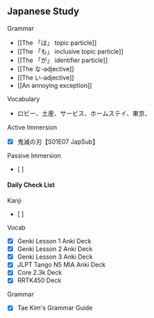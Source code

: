 ## Japanese Study

Grammar
- [[The 「は」 topic particle]]
- [[The 「も」 inclusive topic particle]]
- [[The 「が」 identifier particle]]
- [[The な-adjective]]
- [[The い-adjective]]
- [[An annoying exception]]

Vocabulary
- ロビー、土産、サービス、ホームステイ、東京、

Active Immersion
- [x] 鬼滅の刃【S01E07 JapSub】

Passive Immersion
- [ ] 

#### Daily Check List
Kanji
- [ ] 

Vocab
- [x] Genki Lesson 1 Anki Deck
- [x] Genki Lesson 2 Anki Deck
- [x] Genki Lesson 3 Anki Deck
- [x] JLPT Tango N5 MIA Anki Deck
- [x] Core 2.3k Deck
- [x] RRTK450 Deck

Grammar
- [x] Tae Kim's Grammar Guide